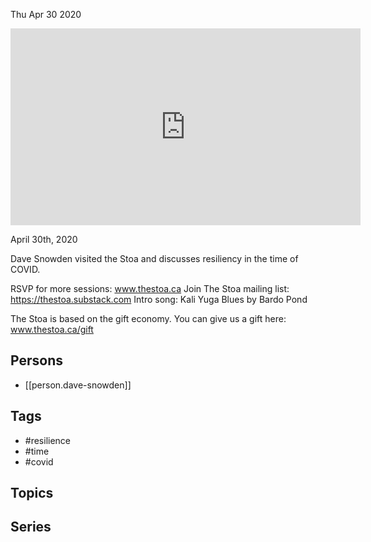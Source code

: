 



Thu Apr 30 2020

<iframe width="560" height="315" src="https://www.youtube.com/embed/SaRTLRz-OGU" title="Resilience in a Time of COVID w/ Dave Snowden" frameborder="0" allow="accelerometer; autoplay; clipboard-write; encrypted-media; gyroscope; picture-in-picture" allowfullscreen ></iframe>

April 30th, 2020

Dave Snowden visited the Stoa and discusses resiliency in the time of COVID.

RSVP for more sessions: www.thestoa.ca
Join The Stoa mailing list: https://thestoa.substack.com
Intro song: Kali Yuga Blues by Bardo Pond

The Stoa is based on the gift economy. You can give us a gift here: www.thestoa.ca/gift

## Persons

- [[person.dave-snowden]]

## Tags

- #resilience
- #time
- #covid

## Topics



## Series



